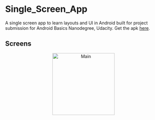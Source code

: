 # Single_Screen_App
A single screen app to learn layouts and UI in Android built for project submission for Android Basics Nanodegree, Udacity.
Get the apk [here](https://drive.google.com/open?id=1d4tTkUzAaA6VHmZ7wskWbV_m098N_sn7 "single_screen_app.apk").

## Screens

<p align="center">
  <img src="https://user-images.githubusercontent.com/50942732/81364430-419da000-9103-11ea-9cfc-e95d8706a3a0.png" width="200" title="Main">
</p>
